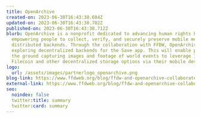 ```yaml
---
title: OpenArchive
created-on: 2023-06-30T16:43:38.684Z
updated-on: 2023-06-30T16:43:38.702Z
published-on: 2023-06-30T16:43:38.712Z
blurb: OpenArchive is a nonprofit dedicated to advancing human rights by
  empowering people to collect, verify, and securely preserve mobile media using
  distributed backends. Through the collaboration with FFDW, OpenArchive is
  exploring decentralized backends for the Save app. This will enable people on
  the ground capturing images and footage of world events to leverage IPFS and
  Filecoin and other decentralized storage options via their mobile device.
logo:
  url: /assets/images/partnerlogo_openarchive.png
blog-link: https://www.ffdweb.org/blog/ffdw-and-openarchive-collaborate-to-deploy-decentralized-archive-for-human-rights-data/
external-link: https://www.ffdweb.org/blog/ffdw-and-openarchive-collaborate-to-deploy-decentralized-archive-for-human-rights-data/
seo:
  noindex: false
  twitter:title: summary
  twitter:card: summary
---
```

